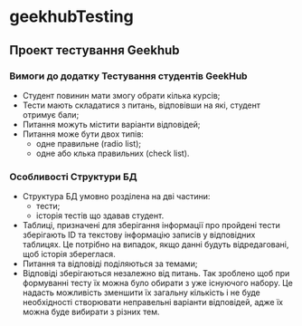 # geekhubTesting
## Проект тестування Geekhub

### Вимоги до додатку Тестування студентів GeekHub
- Студент повинин мати змогу обрати кілька курсів;
- Тести мають складатися з питань, відповівши на які, студент отримує бали;
- Питання можуть містити варіанти відповідей;
- Питання може бути двох типів: 
  - одне правильне (radio list);
  - одне або клька правильних (check list).

### Особливості Структури БД
- Структура БД умовно розділена на дві частини:
  - тести;
  - історія тестів що здавав студент.
- Таблиці, призначені для зберігання інформації про пройдені тести зберігають ID та текстову інформацію записів у відповідних таблицях. Це потрібно на випадок, якщо данні будуть відредаговані, щоб історія збереглася.
- Питання та відповіді поділяються за темами;
- Відповіді зберігаються незалежно від питань. Так зроблено щоб при формуванні тесту їх можна було обирати з уже існуючого набору. Це надасть можливість зменшити їх загальну кількість і не буде необхідності створювати неправельні варіанти відповідей, адже їх можна буде вибирати з різних тем.
